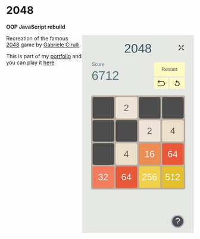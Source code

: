 
# 2048

**OOP JavaScript rebuild**

[<img width="300px" align="right" src="https://raw.githubusercontent.com/ocbtec/portfolio/master/img/2048.jpg">](https://ocbtec.github.io/2048)

Recreation of the famous [2048](https://play2048.co/) game by [Gabriele Cirulli](https://github.com/gabrielecirulli).

This is part of my [portfolio](https://ocbtec.github.io/portfolio) and you can play it [here](https://ocbtec.github.io/2048/)

